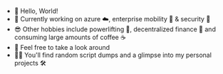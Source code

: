 - 👋 Hello, World!
- 🌱 Currently working on azure ☁️, enterprise mobility 📱 & security 🔐
- 😎 Other hobbies include powerlifting 💪, decentralized finance 💸 and consuming large amounts of coffee ☕
- 👀 Feel free to take a look around
- 👨‍💻 You'll find random script dumps and a glimpse into my personal projects 🛠️
